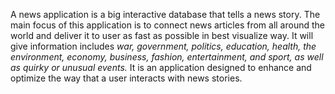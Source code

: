 A news application is a big interactive database that tells a news story. The main focus of this application is to connect news articles from all around the world and deliver it to user as fast as possible in best visualize way. It will give information includes *war, government, politics, education, health, the environment, economy, business, fashion, entertainment, and sport, as well as quirky or unusual events.* It is an application designed to enhance and optimize the way that a user interacts with news stories.
